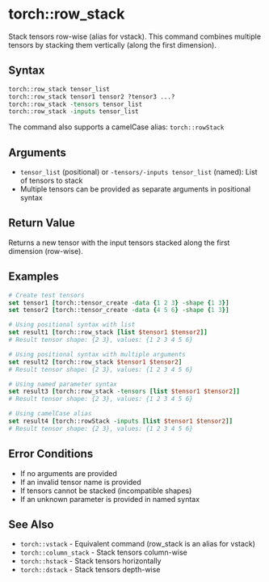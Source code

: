 # torch::row_stack

Stack tensors row-wise (alias for vstack). This command combines multiple tensors by stacking them vertically (along the first dimension).

## Syntax

```tcl
torch::row_stack tensor_list
torch::row_stack tensor1 tensor2 ?tensor3 ...?
torch::row_stack -tensors tensor_list
torch::row_stack -inputs tensor_list
```

The command also supports a camelCase alias: `torch::rowStack`

## Arguments

* `tensor_list` (positional) or `-tensors/-inputs tensor_list` (named): List of tensors to stack
* Multiple tensors can be provided as separate arguments in positional syntax

## Return Value

Returns a new tensor with the input tensors stacked along the first dimension (row-wise).

## Examples

```tcl
# Create test tensors
set tensor1 [torch::tensor_create -data {1 2 3} -shape {1 3}]
set tensor2 [torch::tensor_create -data {4 5 6} -shape {1 3}]

# Using positional syntax with list
set result1 [torch::row_stack [list $tensor1 $tensor2]]
# Result tensor shape: {2 3}, values: {1 2 3 4 5 6}

# Using positional syntax with multiple arguments
set result2 [torch::row_stack $tensor1 $tensor2]
# Result tensor shape: {2 3}, values: {1 2 3 4 5 6}

# Using named parameter syntax
set result3 [torch::row_stack -tensors [list $tensor1 $tensor2]]
# Result tensor shape: {2 3}, values: {1 2 3 4 5 6}

# Using camelCase alias
set result4 [torch::rowStack -inputs [list $tensor1 $tensor2]]
# Result tensor shape: {2 3}, values: {1 2 3 4 5 6}
```

## Error Conditions

* If no arguments are provided
* If an invalid tensor name is provided
* If tensors cannot be stacked (incompatible shapes)
* If an unknown parameter is provided in named syntax

## See Also

* `torch::vstack` - Equivalent command (row_stack is an alias for vstack)
* `torch::column_stack` - Stack tensors column-wise
* `torch::hstack` - Stack tensors horizontally
* `torch::dstack` - Stack tensors depth-wise 